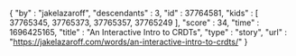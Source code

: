 {
  "by" : "jakelazaroff",
  "descendants" : 3,
  "id" : 37764581,
  "kids" : [ 37765345, 37765373, 37765357, 37765249 ],
  "score" : 34,
  "time" : 1696425165,
  "title" : "An Interactive Intro to CRDTs",
  "type" : "story",
  "url" : "https://jakelazaroff.com/words/an-interactive-intro-to-crdts/"
}
